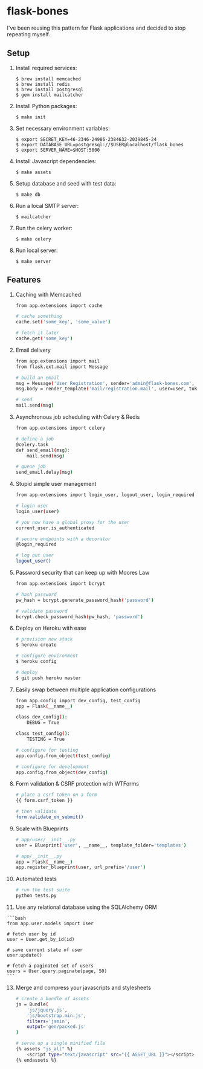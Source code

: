 flask-bones
===========

I've been reusing this pattern for Flask applications and decided to stop repeating myself.

## Setup

1. Install required services:

    ```
    $ brew install memcached
    $ brew install redis
    $ brew install postgresql
    $ gem install mailcatcher
    ```

2. Install Python packages:

    ```
    $ make init
    ```

3. Set necessary environment variables:

    ```
    $ export SECRET_KEY=46-2346-24986-2384632-2039845-24
    $ export DATABASE_URL=postgresql://$USER@localhost/flask_bones
    $ export SERVER_NAME=$HOST:5000
    ```

4. Install Javascript dependencies:

    ```
    $ make assets
    ```

5. Setup database and seed with test data:

    ```
    $ make db
    ```

6. Run a local SMTP server:

    ```
    $ mailcatcher
    ```

7. Run the celery worker:

    ```
    $ make celery
    ```

8. Run local server:

    ```
    $ make server
    ```

## Features

1. Caching with Memcached

    ```bash
    from app.extensions import cache

    # cache something
    cache.set('some_key', 'some_value')

    # fetch it later
    cache.get('some_key')
    ```

2. Email delivery

    ```bash
    from app.extensions import mail
    from flask.ext.mail import Message

    # build an email
    msg = Message('User Registration', sender='admin@flask-bones.com', recipients=[user.email])
    msg.body = render_template('mail/registration.mail', user=user, token=token)

    # send
    mail.send(msg)
    ```

3. Asynchronous job scheduling with Celery & Redis

    ```bash
    from app.extensions import celery

    # define a job
    @celery.task                                                                     
    def send_email(msg):                                                             
        mail.send(msg) 

    # queue job
    send_email.delay(msg)
    ```

4. Stupid simple user management

    ```bash
    from app.extensions import login_user, logout_user, login_required

    # login user
    login_user(user)

    # you now have a global proxy for the user
    current_user.is_authenticated

    # secure endpoints with a decorator
    @login_required

    # log out user
    logout_user()
    ```

5. Password security that can keep up with Moores Law

    ```bash
    from app.extensions import bcrypt

    # hash password
    pw_hash = bcrypt.generate_password_hash('password')

    # validate password
    bcrypt.check_password_hash(pw_hash, 'password')
    ```

6. Deploy on Heroku with ease

    ```bash
    # provision new stack
    $ heroku create

    # configure environment
    $ heroku config

    # deploy
    $ git push heroku master
    ```

7. Easily swap between multiple application configurations

    ```bash
    from app.config import dev_config, test_config
    app = Flask(__name__)

    class dev_config():
        DEBUG = True

    class test_config():
        TESTING = True

    # configure for testing
    app.config.from_object(test_config)

    # configure for development
    app.config.from_object(dev_config)
    ```

8. Form validation & CSRF protection with WTForms

    ```bash
    # place a csrf token on a form
    {{ form.csrf_token }}

    # then validate
    form.validate_on_submit()
    ```

10. Scale with Blueprints

    ```bash
    # app/user/__init__.py
    user = Blueprint('user', __name__, template_folder='templates')

    # app/__init__.py
    app = Flask(__name__)
    app.register_blueprint(user, url_prefix='/user')
    ```

11. Automated tests

    ```bash
    # run the test suite
    python tests.py
    ```

12.  Use any relational database using the SQLAlchemy ORM

    ```bash
    from app.user.models import User

    # fetch user by id
    user = User.get_by_id(id)

    # save current state of user
    user.update()

    # fetch a paginated set of users
    users = User.query.paginate(page, 50)
    ```

13. Merge and compress your javascripts and stylesheets

    ```bash
    # create a bundle of assets
    js = Bundle(
        'js/jquery.js',
        'js/bootstrap.min.js',
        filters='jsmin',
        output='gen/packed.js'
    )
    ```

    ```bash
    # serve up a single minified file
    {% assets "js_all" %}
        <script type="text/javascript" src="{{ ASSET_URL }}"></script>
    {% endassets %}
    ```
